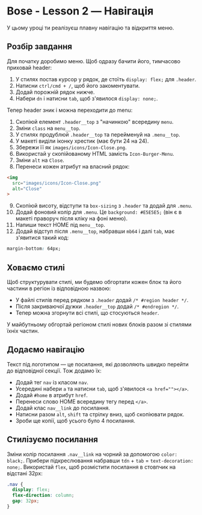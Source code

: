 # Bose - Lesson 2 — Навігація

У цьому уроці ти реалізуєш плавну навігацію та відкриття меню.

## Розбір завдання

Для початку доробимо меню. Щоб одразу бачити його, тимчасово приховай header:

1. У стилях постав курсор у рядок, де стоїть `display: flex;` для `.header`.
2. Натисни `ctrl/cmd + /`, щоб його закоментувати.
3. Додай порожній рядок нижче.
4. Набери `dn` і натисни `tab`, щоб з'явилося `display: none;`.

Тепер header зник і можна переходити до menu:

1. Скопіюй елемент `.header__top` з "начинкою" всередину `menu`.
2. Зміни `class` на `menu__top`.
3. У стилях продублюй `.header__top` та перейменуй на `.menu__top`.
4. У макеті виділи іконку хрестик (має бути 24 на 24).
5. Збережи її як `images/icons/Icon-Close.png`.
6. Використай у скопійованому HTML замість `Icon-Burger-Menu`.
7. Зміни `alt` на `Close`.
8. Перенеси кожен атрибут на власний рядок:
  ```html
  <img 
    src="images/icons/Icon-Close.png"
    alt="Close"
  >
  ```
9. Скопіюй висоту, відступи та `box-sizing` з `.header` та додай для `.menu`.
10. Додай фоновий колір для `.menu`. Це `background: #E5E5E5;` (він є в макеті праворуч після кліку на фоні меню).
11. Напиши текст HOME під `menu__top`.
12. Додай відступ після `.menu__top`, набравши `mb64` і далі `tab`, має з'явитися такий код:
```css
margin-bottom: 64px;
```
## Ховаємо стилі

Щоб структурувати стилі, ми будемо обгортати кожен блок та його частини в регіон із відповідною назвою:

- У файлі стилів перед рядком з `.header` додай `/* #region header */`.
- Після закриваючої дужки `.header__top` додай `/* #endregion */`.
- Тепер можна згорнути всі стилі, що стосуються `header`.

У майбутньому обгортай регіоном стилі нових блоків разом зі стилями їхніх частин.

## Додаємо навігацію

Текст під логотипом — це посилання, які дозволяють швидко перейти до відповідної секції. Тож додамо їх:

- Додай тег `nav` із класом `nav`.
- Усередині набери `a` та натисни `tab`, щоб з'явилося `<a href=""></a>`.
- Додай `#home` в атрибут `href`.
- Перенеси слово HOME всередину тегу перед `</a>`.
- Додай клас `nav__link` до посилання.
- Натисни разом `alt`, `shift` та стрілку вниз, щоб скопіювати рядок.
- Зроби ще копії, щоб усього було 4 посилання.

## Стилізуємо посилання

Зміни колір посилання `.nav__link` на чорний за допомогою `color: black;`.
Прибери підкреслювання набравши `tdn` + `tab` = `text-decoration: none;`.
Використай `flex`, щоб розмістити посилання в стовпчик на відстані 32px:
```css
.nav {
  display: flex;
  flex-direction: column;
  gap: 32px;
}
```

